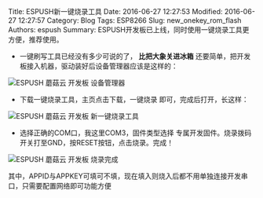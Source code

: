 Title: ESPUSH新一键烧录工具
Date: 2016-06-27 12:27:53
Modified: 2016-06-27 12:27:57
Category: Blog
Tags: ESP8266
Slug: new_onekey_rom_flash
Authors: espush
Summary: ESPUSH开发板已上线，同时使用一键烧录工具更方便，推荐使用。


- 一键刷写工具已经没有多少可说的了， **比把大象关进冰箱** 还要简单，把开发板接入机器，驱动装好后设备管理器应该是这样的：


![ESPUSH 蘑菇云 开发板 设备管理器]({filename}/images/onekeyflasher/devmanager.png)


- 下载一键烧录工具，主页点击下载，一键烧录 即可，完成后打开，长这样：


![ESPUSH 蘑菇云 开发板 新一键烧录工具]({filename}/images/onekeyflasher/firstimage.png)


- 选择正确的COM口，我这里COM3，固件类型选择 专属开发固件。烧录拨码开关打至GND，按RESET按钮，点击烧录。完成！

![ESPUSH 蘑菇云 开发板 烧录完成]({filename}/images/onekeyflasher/flash_complete.png)

其中，APPID与APPKEY可填可不填，现在填入则烧入后都不用单独连接开发串口，只需要配置网络即可功能方便


